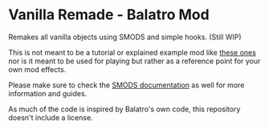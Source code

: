 # Vanilla Remade - Balatro Mod

Remakes all vanilla objects using SMODS and simple hooks. (Still WIP)

This is not meant to be a tutorial or explained example mod like [these ones](https://github.com/Steamodded/examples/) nor is it meant to be used for playing but rather as a reference point for your own mod effects.

Please make sure to check the [SMODS documentation](https://github.com/Steamodded/smods/wiki) as well for more information and guides.

As much of the code is inspired by Balatro's own code, this repository doesn't include a license.
